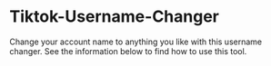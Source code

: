 # Tiktok-Username-Changer
Change your account name to anything you like with this username changer. See the information below to find how to use this tool.
